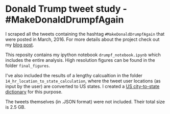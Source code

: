 # Donald Trump tweet study - #MakeDonaldDrumpfAgain
I scraped all the tweets containing the hashtag `#MakeDonaldDrumpfAgain` that were posted in March, 2016. For more details about the project check out my [blog post](https://galeascience.wordpress.com/2016/04/06/where-are-the-haters-at-a-twitter-study-on-donald-trump/).

This reposity contains my ipython notebook `drumpf_notebook.ipynb` which includes the entire analysis. High resolution figures can be found in the folder `final_figures`.

I've also included the results of a lengthy calcualtion in the folder `14_hr_location_to_state_calculation`, where the tweet user locations (as input by the user) are converted to US states. I created a [US city-to-state dictionary](https://galeascience.wordpress.com/2016/03/23/us-city-to-state-python-dictionary/) for this purpose.

The tweets themselves (in .JSON format) were not included. Their total size is 2.5 GB.
